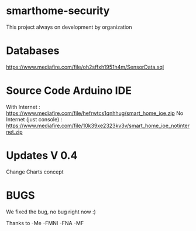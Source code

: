# smarthome-security
This project always on development by organization

# Databases
https://www.mediafire.com/file/oh2sffxh1951h4m/SensorData.sql

# Source Code Arduino IDE
With Internet :  https://www.mediafire.com/file/hefrwtcs1qnhhug/smart_home_ioe.zip
No Internet (just console) : https://www.mediafire.com/file/10k39xe2323kv3v/smart_home_ioe_notinternet.zip

# Updates V 0.4
Change Charts concept

# BUGS
We fixed the bug, no bug right now :)

Thanks to
-Me
-FMNI
-FNA
-MF
